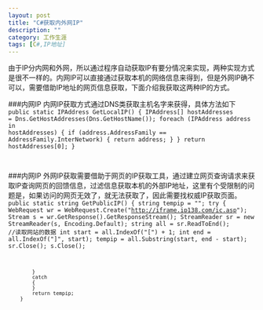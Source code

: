 ```yaml
---
layout: post
title: "C#获取内外网IP"
description: ""
category: 工作生涯
tags: [C#,IP地址]
---
```

由于IP分内网和外网，所以通过程序自动获取IP有要分情况来实现，两种实现方式是很不一样的。内网IP可以直接通过获取本机的网络信息来得到，但是外网IP确不可以，需要借助IP地址的网页信息获取，下面介绍我获取这两种IP的方式。

###内网IP
内网IP获取方式通过DNS类获取主机名字来获得，具体方法如下
<code>
    public static IPAddress GetLocalIP()
    {
        IPAddress[] hostAddresses = Dns.GetHostAddresses(Dns.GetHostName());
        foreach (IPAddress address in hostAddresses)
        {
            if (address.AddressFamily == AddressFamily.InterNetwork)
            {
                return address;
            }
        }
        return hostAddresses[0];
    }


</code>

###内网IP
外网IP获取需要借助于网页的IP获取工具，通过建立网页查询请求来获取IP查询网页的回馈信息，过滤信息获取本机的外部IP地址，这里有个受限制的问题是，如果访问的网页无效了，就无法获取了，因此需要找权威IP获取页面。
<code>
      public static  string GetPublicIP()
        {
            string tempip = "";
            try
            {
                WebRequest wr = WebRequest.Create("http://iframe.ip138.com/ic.asp");
                Stream s = wr.GetResponse().GetResponseStream();
                StreamReader sr = new StreamReader(s, Encoding.Default);
                string all = sr.ReadToEnd(); //读取网站的数据
                int start = all.IndexOf("[") + 1;
                int end = all.IndexOf("]", start);
                tempip = all.Substring(start, end - start);
                sr.Close();
                s.Close();
               
            }
            catch
            {
            }
            return tempip;
        }
</code>


